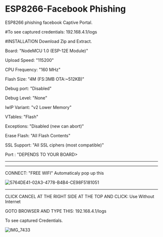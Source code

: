 # ESP8266-Facebook Phishing
ESP8266 phishing facebook Captive Portal.

#To see captured credentials: 192.168.4.1/logs


#INSTALLATION
Download Zip and Extract.


Board: "NodeMCU 1.0 (ESP-12E Module)"


Upload Speed: "115200"


CPU Frequency: "160 MHz"


Flash Size: "4M (FS:3MB OTA:~512KB)"


Debug port: "Disabled"


Debug Level: "None"


IwIP Variant: "v2 Lower Memory"


VTables: "Flash"


Exceptions: "Disabled (new can abort)"


Erase Flash: "All Flash Contents"


SSL Support: "All SSL ciphers (most compatible)"


Port : "DEPENDS TO YOUR BOARD>
_________________________________________

_________________________________________


CONNECT: "FREE WIFI"
Automaticaly pop up this

![5764DE41-02A3-4778-B4B4-CE98F5181051](https://user-images.githubusercontent.com/90843849/182718128-a2938a55-75ff-475e-b4bd-cdb705eb4783.png)

_________________________________________
CLICK CANCEL AT THE RIGHT SIDE AT THE TOP AND CLICK: Use Without Internet

GOTO BROWSER AND TYPE THIS: 192.168.4.1/logs 

To see captured Credentials.

![IMG_7433](https://user-images.githubusercontent.com/90843849/182632888-85cddc0d-72e5-4fdf-b7b9-577df79ae4fc.PNG)



